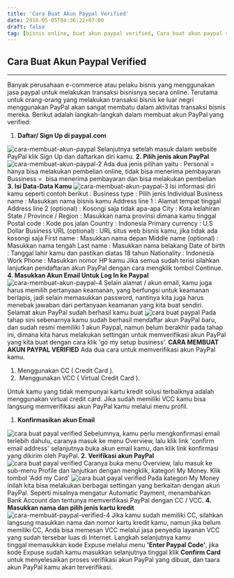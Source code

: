 ```yaml
---
title: 'Cara Buat Akun Paypal Verified'
date: 2016-05-05T04:36:22+07:00
draft: false
tag: [bisnis online, buat akun paypal verified, Cara buat akun paypal verified, langkah-langkah membuat akun paypal verified, Tips]
---
```

## Cara Buat Akun Paypal Verified
----

Banyak perusahaan e-commerce atau pelaku bisnis yang menggunakan jasa paypal untuk melakukan transaksi bisnisnya secara online. Terutama untuk orang-orang yang melakukan transaksi bisnis ke luar negri menggunakan PayPal akan sangat membatu dalam aktivitas transaksi bisnis mereka. Berikut adalah langkah-langkah dalam membuat akun PayPal yang verified:

1.  **Daftar/ Sign Up di paypal.com**

![cara-membuat-akun-paypal](/wp-content/uploads/2016/05/cara-membuat-akun-paypal.jpg) Selanjutnya setelah masuk dalam website PayPal klik Sign Up dan daftarkan diri kamu. **2. Pilih jenis akun PayPal** ![cara-membuat-akun-paypal-2](/wp-content/uploads/2016/05/cara-membuat-akun-paypal-2.jpg) Ada dua jenis pilihan yaitu : Personal = hanya bisa melakukan pembelian online, tidak bisa menerima pembayaran Bussiness =  bisa menerima pembayaran dan bisa melakukan pembelian **3. Isi Data-Data Kamu** ![cara-membuat-akun-paypal-3](/wp-content/uploads/2016/05/cara-membuat-akun-paypal-3.jpg) Isi informasi diri kamu seperti contoh berikut : Business type : Pilih jenis Individual Business name : Masukkan nama bisnis kamu Address line 1 : Alamat tempat tinggal Address line 2 (optional) : Kosongi saja tidak apa-apa City : Kota kelahiran State / Province / Region : Masukkan nama provinsi dimana kamu tinggal Postal code : Kode pos jalan Country : Indonesia Primary currency : U.S Dollar Business URL (optional) : URL situs web bisnis kamu, jika tidak ada kosongi saja First name : Masukkan nama depan Middle name (optional) : Masukkan nama tengah Last name : Masukkan nama belakang Date of birth : Tanggal lahir kamu dan pastikan diatas 18 tahun Nationality : Indonesia Work Phone : Masukkan nomor HP kamu Jika semua sudah terisi silahkan lanjutkan pendaftaran akun PayPal dengan cara mengklik tombol Continue. **4\. Masukkan Akun Email Untuk Log In ke Paypal** ![cara-membuat-akun-paypal-4](/wp-content/uploads/2016/05/cara-membuat-akun-paypal-4.jpg) Selain alamat / akun email, kamu juga harus memilih pertanyaan keamanan, yang berfungsi untuk keamanan berlapis, jadi selain memasukkan password, nantinya kita juga harus menebak jawaban dari pertanyaan keamanan yang kita buat sendiri. Selamat akun PayPal sudah berhasil kamu buat ![cara buat paypal](/wp-content/uploads/2016/05/cara-membuat-akun-paypal-5.jpg) Pada tahap sini sebenarnya kamu sudah berhasil mendaftar akun PayPal baru, dan sudah resmi memiliki 1 akun Paypal, namun belum berakhir pada tahap ini, dimana kita harus melakukan settingan untuk memverifikasi akun PayPal yang kita buat dengan cara klik 'go my setup business'. **CARA MEMBUAT AKUN PAYPAL VERIFIED** Ada dua cara untuk memverifikasi akun PayPal kamu.

1.  Menggunakan CC ( Credit Card ).
2.   Menggunakan VCC ( Virtual Credit Card ).

Untuk kamu yang tidak mempunyai kartu kredit solusi terbaiknya adalah menggunakan virtual credit card. Jika sudah memiliki VCC kamu bisa langsung memverifikasi akun PayPal kamu melalui menu profil.

1.  **Konfirmasikan akun Email**

![cara buat payal verified](/wp-content/uploads/2016/05/cara-membuat-paypal-verified.jpg) Sebelumnya, kamu perlu mengkonfirmasi email terlebih dahulu, caranya masuk ke menu Overview, lalu klik link 'confirm email address' selanjutnya buka akun email kamu, dan klik link konfirmasi yang dikirim oleh PayPal. **2\. Verifikasi akun PayPal** ![cara buat payal verified](/wp-content/uploads/2016/05/cara-membuat-paypal-verified-2.jpg) Caranya buka menu Overview, lalu masuk ke sub-menu Profile dan lanjutkan dengan mengklik, kategori My Money. Klik tombol 'Add my Card' ![cara buat payal verified](/wp-content/uploads/2016/05/cara-membuat-paypal-verified-3.jpg) Pada kategori My Money inilah kita bisa melakukan berbagai settingan yang berkaitan dengan akun PayPal. Seperti misalnya mengatur Automatic Payment, menambahkan Bank Account dan tentunya memverifikasi PayPal dengan CC / VCC. **4\. Masukkan nama dan pilih jenis kartu kredit** ![cara-membuat-paypal-verified-4](/wp-content/uploads/2016/05/cara-membuat-paypal-verified-4.jpg) Jika kamu sudah memiliki CC, silahkan langsung masukkan nama dan nomor kartu kredit kamu, namun jika belum memiliki CC, Anda bisa memesan VCC melalui jasa penyedia layanan VCC yang sudah tersebar luas di Internet. Langkah selanjutnya kamu tinggal memasukkan kode Expuse melalui menu **'Enter Paypal Code'**, jika kode Expuse sudah kamu masukkan selanjutnya tinggal klik **Confirm Card** untuk menyelesaikan proses verifikasi akun PayPal yang dibuat, dan taara akun PayPal kamu akan terverifikasi.